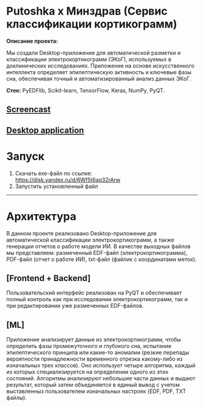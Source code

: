 # Putoshka x Минздрав (Сервис классификации кортикограмм)
**Описание проекта:**

Мы создали Desktop-приложение для автоматической разметки и классификации электрокортикограмм (ЭКоГ), используемых в доклинических исследованиях. Приложение на основе искусственного интеллекта определяет эпилептическую активность и ключевые фазы сна, обеспечивая точный и автоматизированный анализ данных ЭКоГ.

**Стек:** PyEDFlib, Scikit-learn, TensorFlow, Keras, NumPy, PyQT.

## [Screencast](https://disk.yandex.ru/i/PtTd26cXgSXvEg) 
## [Desktop application](https://disk.yandex.ru/d/6Wf5t6aq32rArw)

# Запуск

  1. Скачать exe-файл по ссылке: https://disk.yandex.ru/d/6Wf5t6aq32rArw
  2. Запустить установленный файл


---

# Архитектура
В данном проекте реализовано Desktop-приложение для автоматической классификации электрокортикограмм, а также генерации отчетов о работе модели ИИ. В качестве выходных файлов мы представляем: размеченный EDF-файл (электрокортикограмма), PDF-файл (отчет о работе ИИ), txt-файл (файлик с координатами меток).

## [Frontend + Backend]

Пользовательский интерфейс реализован на PyQT и обеспечивает полный контроль как при исследовании электрокортикограмм, так и при редактировании уже размеченных EDF-файлов. 

## [ML]

Приложение анализирует данные из электрокортикограмм, чтобы определить фазы промежуточного и глубокого сна, испытание эпилептического принципа или какие-то аномалии (резкие перепады вероятности принадлежности временного отрезка какому-либо из изначальных трех классов). Оно использует четыре алгоритма, каждый из которых специализируется на определении одного из этих состояний. Алгоритмы анализируют небольшие части данных и выдают результат, который затем объединяется в единый вывод с учетом выставленныз пользователем изначальных настроек (EDF, PDF, TXT файлы).

